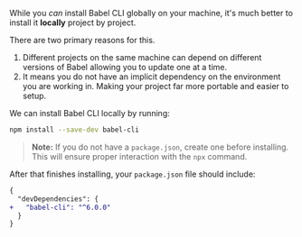 While you _can_ install Babel CLI globally on your machine, it's much better
to install it **locally** project by project.

There are two primary reasons for this.

1. Different projects on the same machine can depend on different versions of
     Babel allowing you to update one at a time.
2. It means you do not have an implicit dependency on the environment you are
     working in. Making your project far more portable and easier to setup.

We can install Babel CLI locally by running:

```sh
npm install --save-dev babel-cli
```

<blockquote class="babel-callout babel-callout-info">
  <p>
    <strong>Note:</strong> If you do not have a <code>package.json</code>,
    create one before installing. This will ensure proper interaction with the
    <code>npx</code> command.
  </p>
</blockquote>

After that finishes installing, your `package.json` file should include:

```diff
{
  "devDependencies": {
+   "babel-cli": "^6.0.0"
  }
}
```
